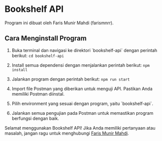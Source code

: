 # Bookshelf API

Program ini dibuat oleh Faris Munir Mahdi (farismnrr).

## Cara Menginstall Program

1. Buka terminal dan navigasi ke direktori \`bookshelf-api\` dengan perintah berikut:
   ```cd bookshelf-api```

2. Install semua dependensi dengan menjalankan perintah berikut:
   ```npm install```

3. Jalankan program dengan perintah berikut:
   ```npm run start```

4. Import file Postman yang diberikan untuk menguji API. Pastikan Anda memiliki Postman diinstal.

5. Pilih environment yang sesuai dengan program, yaitu \`bookshelf-api\`.

6. Jalankan semua pengujian pada Postman untuk memastikan program berfungsi dengan baik.

Selamat menggunakan Bookshelf API! Jika Anda memiliki pertanyaan atau masalah, jangan ragu untuk menghubungi [Faris Munir Mahdi](https://github.com/farismnrr).
